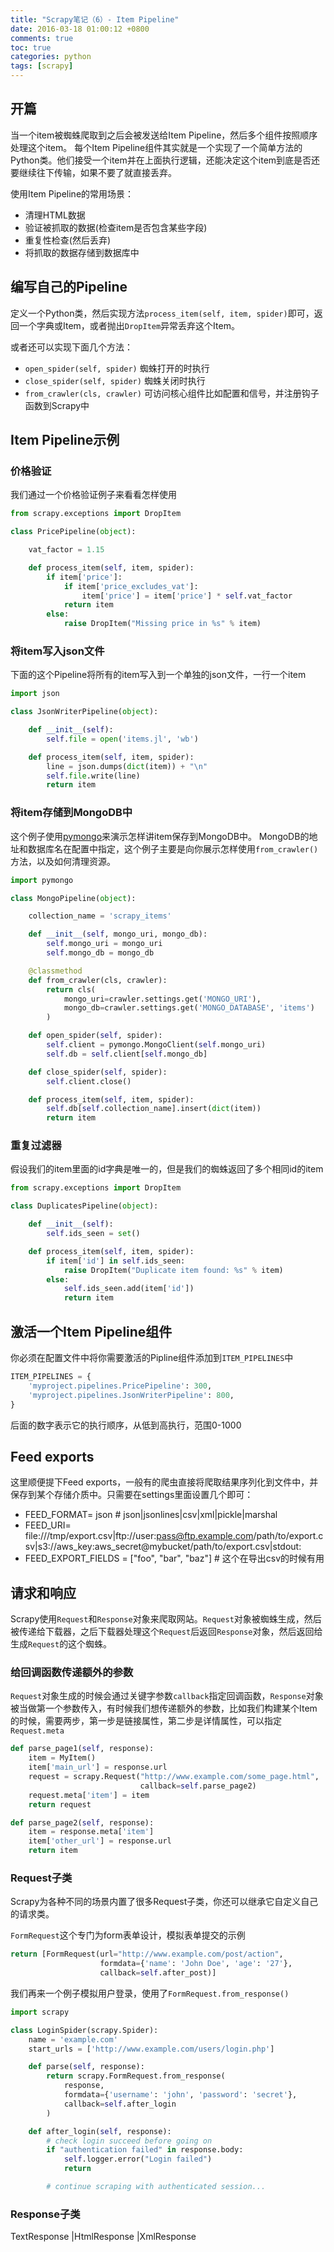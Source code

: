```yaml
---
title: "Scrapy笔记（6）- Item Pipeline"
date: 2016-03-18 01:00:12 +0800
comments: true
toc: true
categories: python
tags: [scrapy]
---
```


## 开篇
当一个item被蜘蛛爬取到之后会被发送给Item Pipeline，然后多个组件按照顺序处理这个item。
每个Item Pipeline组件其实就是一个实现了一个简单方法的Python类。他们接受一个item并在上面执行逻辑，还能决定这个item到底是否还要继续往下传输，如果不要了就直接丢弃。

使用Item Pipeline的常用场景：

* 清理HTML数据
* 验证被抓取的数据(检查item是否包含某些字段)
* 重复性检查(然后丢弃)
* 将抓取的数据存储到数据库中<!--more-->

## 编写自己的Pipeline
定义一个Python类，然后实现方法`process_item(self, item, spider)`即可，返回一个字典或Item，或者抛出`DropItem`异常丢弃这个Item。

或者还可以实现下面几个方法：

* `open_spider(self, spider)` 蜘蛛打开的时执行
* `close_spider(self, spider)` 蜘蛛关闭时执行
* `from_crawler(cls, crawler)` 可访问核心组件比如配置和信号，并注册钩子函数到Scrapy中

## Item Pipeline示例

### 价格验证
我们通过一个价格验证例子来看看怎样使用
``` python
from scrapy.exceptions import DropItem

class PricePipeline(object):

    vat_factor = 1.15

    def process_item(self, item, spider):
        if item['price']:
            if item['price_excludes_vat']:
                item['price'] = item['price'] * self.vat_factor
            return item
        else:
            raise DropItem("Missing price in %s" % item)
```

### 将item写入json文件
下面的这个Pipeline将所有的item写入到一个单独的json文件，一行一个item
``` python
import json

class JsonWriterPipeline(object):

    def __init__(self):
        self.file = open('items.jl', 'wb')

    def process_item(self, item, spider):
        line = json.dumps(dict(item)) + "\n"
        self.file.write(line)
        return item
```

### 将item存储到MongoDB中
这个例子使用[pymongo](http://api.mongodb.org/python/current/)来演示怎样讲item保存到MongoDB中。
MongoDB的地址和数据库名在配置中指定，这个例子主要是向你展示怎样使用`from_crawler()`方法，以及如何清理资源。
``` python
import pymongo

class MongoPipeline(object):

    collection_name = 'scrapy_items'

    def __init__(self, mongo_uri, mongo_db):
        self.mongo_uri = mongo_uri
        self.mongo_db = mongo_db

    @classmethod
    def from_crawler(cls, crawler):
        return cls(
            mongo_uri=crawler.settings.get('MONGO_URI'),
            mongo_db=crawler.settings.get('MONGO_DATABASE', 'items')
        )

    def open_spider(self, spider):
        self.client = pymongo.MongoClient(self.mongo_uri)
        self.db = self.client[self.mongo_db]

    def close_spider(self, spider):
        self.client.close()

    def process_item(self, item, spider):
        self.db[self.collection_name].insert(dict(item))
        return item
```

### 重复过滤器
假设我们的item里面的id字典是唯一的，但是我们的蜘蛛返回了多个相同id的item
``` python
from scrapy.exceptions import DropItem

class DuplicatesPipeline(object):

    def __init__(self):
        self.ids_seen = set()

    def process_item(self, item, spider):
        if item['id'] in self.ids_seen:
            raise DropItem("Duplicate item found: %s" % item)
        else:
            self.ids_seen.add(item['id'])
            return item
```

## 激活一个Item Pipeline组件
你必须在配置文件中将你需要激活的Pipline组件添加到`ITEM_PIPELINES`中
``` python
ITEM_PIPELINES = {
    'myproject.pipelines.PricePipeline': 300,
    'myproject.pipelines.JsonWriterPipeline': 800,
}
```
后面的数字表示它的执行顺序，从低到高执行，范围0-1000

## Feed exports
这里顺便提下Feed exports，一般有的爬虫直接将爬取结果序列化到文件中，并保存到某个存储介质中。只需要在settings里面设置几个即可：

* FEED_FORMAT= json # json|jsonlines|csv|xml|pickle|marshal
* FEED_URI= file:///tmp/export.csv|ftp://user:pass@ftp.example.com/path/to/export.csv|s3://aws_key:aws_secret@mybucket/path/to/export.csv|stdout:
* FEED_EXPORT_FIELDS = ["foo", "bar", "baz"] # 这个在导出csv的时候有用

## 请求和响应
Scrapy使用`Request`和`Response`对象来爬取网站。`Request`对象被蜘蛛生成，然后被传递给下载器，之后下载器处理这个`Request`后返回`Response`对象，然后返回给生成`Request`的这个蜘蛛。

### 给回调函数传递额外的参数
`Request`对象生成的时候会通过关键字参数`callback`指定回调函数，`Response`对象被当做第一个参数传入，有时候我们想传递额外的参数，比如我们构建某个Item的时候，需要两步，第一步是链接属性，第二步是详情属性，可以指定`Request.meta`<!--more-->
``` python
def parse_page1(self, response):
    item = MyItem()
    item['main_url'] = response.url
    request = scrapy.Request("http://www.example.com/some_page.html",
                             callback=self.parse_page2)
    request.meta['item'] = item
    return request

def parse_page2(self, response):
    item = response.meta['item']
    item['other_url'] = response.url
    return item

```

### Request子类
Scrapy为各种不同的场景内置了很多Request子类，你还可以继承它自定义自己的请求类。

`FormRequest`这个专门为form表单设计，模拟表单提交的示例
``` python
return [FormRequest(url="http://www.example.com/post/action",
                    formdata={'name': 'John Doe', 'age': '27'},
                    callback=self.after_post)]
```

我们再来一个例子模拟用户登录，使用了`FormRequest.from_response()`
``` python
import scrapy

class LoginSpider(scrapy.Spider):
    name = 'example.com'
    start_urls = ['http://www.example.com/users/login.php']

    def parse(self, response):
        return scrapy.FormRequest.from_response(
            response,
            formdata={'username': 'john', 'password': 'secret'},
            callback=self.after_login
        )

    def after_login(self, response):
        # check login succeed before going on
        if "authentication failed" in response.body:
            self.logger.error("Login failed")
            return

        # continue scraping with authenticated session...
```

### Response子类
TextResponse |HtmlResponse |XmlResponse
